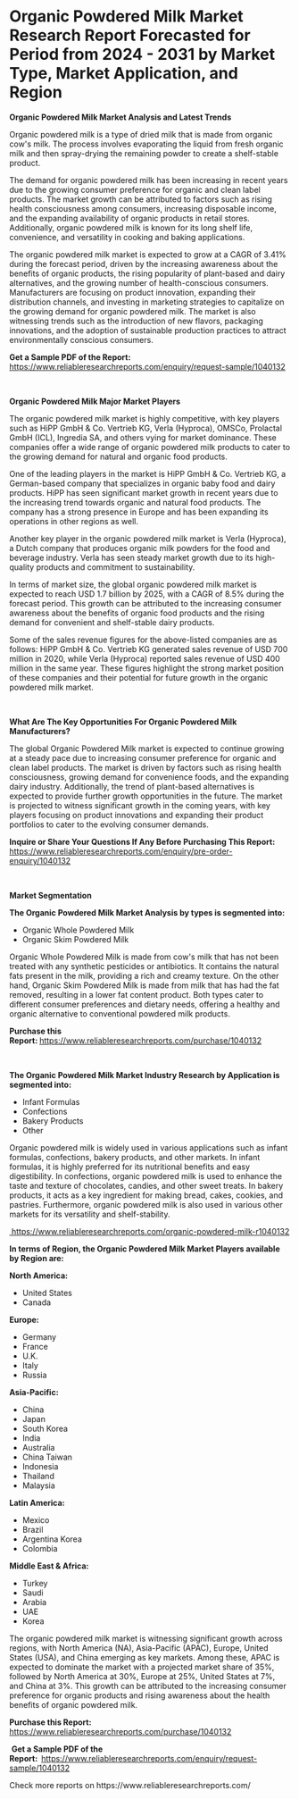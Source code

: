 <p><h1>Organic Powdered Milk Market Research Report Forecasted for Period from 2024 -  2031 by Market Type, Market Application, and Region</h1></p><p><strong>Organic Powdered Milk Market Analysis and Latest Trends</strong></p>
<p><p>Organic powdered milk is a type of dried milk that is made from organic cow's milk. The process involves evaporating the liquid from fresh organic milk and then spray-drying the remaining powder to create a shelf-stable product.</p><p>The demand for organic powdered milk has been increasing in recent years due to the growing consumer preference for organic and clean label products. The market growth can be attributed to factors such as rising health consciousness among consumers, increasing disposable income, and the expanding availability of organic products in retail stores. Additionally, organic powdered milk is known for its long shelf life, convenience, and versatility in cooking and baking applications.</p><p>The organic powdered milk market is expected to grow at a CAGR of 3.41% during the forecast period, driven by the increasing awareness about the benefits of organic products, the rising popularity of plant-based and dairy alternatives, and the growing number of health-conscious consumers. Manufacturers are focusing on product innovation, expanding their distribution channels, and investing in marketing strategies to capitalize on the growing demand for organic powdered milk. The market is also witnessing trends such as the introduction of new flavors, packaging innovations, and the adoption of sustainable production practices to attract environmentally conscious consumers.</p></p>
<p><strong>Get a Sample PDF of the Report:&nbsp;</strong> <a href="https://www.reliableresearchreports.com/enquiry/request-sample/1040132">https://www.reliableresearchreports.com/enquiry/request-sample/1040132</a></p>
<p>&nbsp;</p>
<p><strong>Organic Powdered Milk Major Market Players</strong></p>
<p><p>The organic powdered milk market is highly competitive, with key players such as HiPP GmbH & Co. Vertrieb KG, Verla (Hyproca), OMSCo, Prolactal GmbH (ICL), Ingredia SA, and others vying for market dominance. These companies offer a wide range of organic powdered milk products to cater to the growing demand for natural and organic food products.</p><p>One of the leading players in the market is HiPP GmbH & Co. Vertrieb KG, a German-based company that specializes in organic baby food and dairy products. HiPP has seen significant market growth in recent years due to the increasing trend towards organic and natural food products. The company has a strong presence in Europe and has been expanding its operations in other regions as well.</p><p>Another key player in the organic powdered milk market is Verla (Hyproca), a Dutch company that produces organic milk powders for the food and beverage industry. Verla has seen steady market growth due to its high-quality products and commitment to sustainability.</p><p>In terms of market size, the global organic powdered milk market is expected to reach USD 1.7 billion by 2025, with a CAGR of 8.5% during the forecast period. This growth can be attributed to the increasing consumer awareness about the benefits of organic food products and the rising demand for convenient and shelf-stable dairy products.</p><p>Some of the sales revenue figures for the above-listed companies are as follows: HiPP GmbH & Co. Vertrieb KG generated sales revenue of USD 700 million in 2020, while Verla (Hyproca) reported sales revenue of USD 400 million in the same year. These figures highlight the strong market position of these companies and their potential for future growth in the organic powdered milk market.</p></p>
<p>&nbsp;</p>
<p><strong>What Are The Key Opportunities For Organic Powdered Milk Manufacturers?</strong></p>
<p><p>The global Organic Powdered Milk market is expected to continue growing at a steady pace due to increasing consumer preference for organic and clean label products. The market is driven by factors such as rising health consciousness, growing demand for convenience foods, and the expanding dairy industry. Additionally, the trend of plant-based alternatives is expected to provide further growth opportunities in the future. The market is projected to witness significant growth in the coming years, with key players focusing on product innovations and expanding their product portfolios to cater to the evolving consumer demands.</p></p>
<p><strong>Inquire or Share Your Questions If Any Before Purchasing This Report:</strong> <a href="https://www.reliableresearchreports.com/enquiry/pre-order-enquiry/1040132">https://www.reliableresearchreports.com/enquiry/pre-order-enquiry/1040132</a></p>
<p>&nbsp;</p>
<p><strong>Market Segmentation</strong></p>
<p><strong>The Organic Powdered Milk Market Analysis by types is segmented into:</strong></p>
<p><ul><li>Organic Whole Powdered Milk</li><li>Organic Skim Powdered Milk</li></ul></p>
<p><p>Organic Whole Powdered Milk is made from cow's milk that has not been treated with any synthetic pesticides or antibiotics. It contains the natural fats present in the milk, providing a rich and creamy texture. On the other hand, Organic Skim Powdered Milk is made from milk that has had the fat removed, resulting in a lower fat content product. Both types cater to different consumer preferences and dietary needs, offering a healthy and organic alternative to conventional powdered milk products.</p></p>
<p><strong>Purchase this Report:&nbsp;</strong><a href="https://www.reliableresearchreports.com/purchase/1040132">https://www.reliableresearchreports.com/purchase/1040132</a></p>
<p>&nbsp;</p>
<p><strong>The Organic Powdered Milk Market Industry Research by Application is segmented into:</strong></p>
<p><ul><li>Infant Formulas</li><li>Confections</li><li>Bakery Products</li><li>Other</li></ul></p>
<p><p>Organic powdered milk is widely used in various applications such as infant formulas, confections, bakery products, and other markets. In infant formulas, it is highly preferred for its nutritional benefits and easy digestibility. In confections, organic powdered milk is used to enhance the taste and texture of chocolates, candies, and other sweet treats. In bakery products, it acts as a key ingredient for making bread, cakes, cookies, and pastries. Furthermore, organic powdered milk is also used in various other markets for its versatility and shelf-stability.</p></p>
<p><a href="https://www.reliableresearchreports.com/organic-powdered-milk-r1040132">&nbsp;https://www.reliableresearchreports.com/organic-powdered-milk-r1040132</a></p>
<p><strong>In terms of Region, the Organic Powdered Milk Market Players available by Region are:</strong></p>
<p>
    <p> <strong> North America: </strong>
        <ul>
            <li>United States</li>
            <li>Canada</li>
        </ul>
        </p> 
    <p> <strong> Europe: </strong>
        <ul>
            <li>Germany</li>
            <li>France</li>
            <li>U.K.</li>
            <li>Italy</li>
            <li>Russia</li>
        </ul>
        </p> 
    <p> <strong> Asia-Pacific: </strong>
        <ul>
            <li>China</li>
            <li>Japan</li>
            <li>South Korea</li>
            <li>India</li>
            <li>Australia</li>
            <li>China Taiwan</li>
            <li>Indonesia</li>
            <li>Thailand</li>
            <li>Malaysia</li>
        </ul>
        </p> 
    <p> <strong> Latin America: </strong>
        <ul>
            <li>Mexico</li>
            <li>Brazil</li>
            <li>Argentina Korea</li>
            <li>Colombia</li>
        </ul>
        </p> 
    <p> <strong> Middle East & Africa: </strong>
        <ul>
            <li>Turkey</li>
            <li>Saudi</li>
            <li>Arabia</li>
            <li>UAE</li>
            <li>Korea</li>
        </ul>
    </p>
    </p>
<p><p>The organic powdered milk market is witnessing significant growth across regions, with North America (NA), Asia-Pacific (APAC), Europe, United States (USA), and China emerging as key markets. Among these, APAC is expected to dominate the market with a projected market share of 35%, followed by North America at 30%, Europe at 25%, United States at 7%, and China at 3%. This growth can be attributed to the increasing consumer preference for organic products and rising awareness about the health benefits of organic powdered milk.</p></p>
<p><strong>Purchase this Report: </strong><a href="https://www.reliableresearchreports.com/purchase/1040132">https://www.reliableresearchreports.com/purchase/1040132</a></p>
<p>&nbsp;<strong>Get a Sample PDF of the Report:&nbsp;&nbsp;</strong><a href="https://www.reliableresearchreports.com/enquiry/request-sample/1040132">https://www.reliableresearchreports.com/enquiry/request-sample/1040132</a></p>
<p><strong></strong></p>
<p>Check more reports on https://www.reliableresearchreports.com/</p>